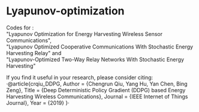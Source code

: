 # Lyapunov-optimization
Codes for :  
    "Lyapunov Optimization for Energy Harvesting Wireless Sensor Communications",  
    "Lyapunov Optimized Cooperative Communications With Stochastic Energy Harvesting Relay" and  
    "Lyapunov-Optimized Two-Way Relay Networks With Stochastic Energy Harvesting"  
  

If you find it useful in your research, please consider citing:
·@article{crqiu_DDPG,
    Author = {Chengrun Qiu, Yang Hu, Yan Chen, Bing Zeng},
    Title = {Deep Deterministic Policy Gradient (DDPG) based Energy Harvesting Wireless Communications},
    Journal = {IEEE Internet of Things Journal},
    Year = {2019}
}·

